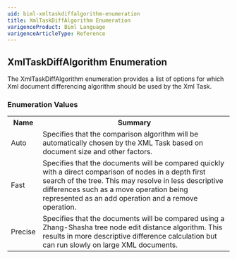```yaml
---
uid: biml-xmltaskdiffalgorithm-enumeration
title: XmlTaskDiffAlgorithm Enumeration
varigenceProduct: Biml Language
varigenceArticleType: Reference
---
```


## XmlTaskDiffAlgorithm Enumeration<div class="LanguageSummary"><div class ="SummaryItem">The XmlTaskDiffAlgorithm enumeration provides a list of options for which Xml document differencing algorithm should be used by the Xml Task.</div></div><div class="EnumValueGroup">### Enumeration Values<table id="EnumValue" class="MemberList"><tbody><tr><th class="MemberNameColumnHeader">Name</th><th class="MemberSummaryColumnHeader">Summary</th></tr><tr class="cd0"><td class="MemberName">Auto</td><td class="MemberSummary"><div class ="SummaryItem">Specifies that the comparison algorithm will be automatically chosen by the XML Task based on document size and other factors.</div></td></tr><tr class="cd1"><td class="MemberName">Fast</td><td class="MemberSummary"><div class ="SummaryItem">Specifies that the documents will be compared quickly with a direct comparison of nodes in a depth first search of the tree.  This may resolve in less descriptive differences such as a move operation being represented as an add operation and a remove operation.</div></td></tr><tr class="cd0"><td class="MemberName">Precise</td><td class="MemberSummary"><div class ="SummaryItem">Specifies that the documents will be compared using a Zhang-Shasha tree node edit distance algorithm.  This results in more descriptive difference calculation but can run slowly on large XML documents.</div></td></tr></tbody></table></div>